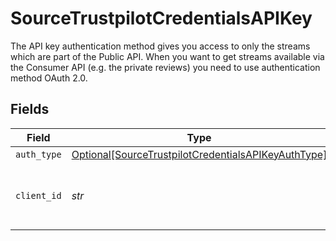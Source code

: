 # SourceTrustpilotCredentialsAPIKey

The API key authentication method gives you access to only the streams which are part of the Public API. When you want to get streams available via the Consumer API (e.g. the private reviews) you need to use authentication method OAuth 2.0.


## Fields

| Field                                                                                                                   | Type                                                                                                                    | Required                                                                                                                | Description                                                                                                             |
| ----------------------------------------------------------------------------------------------------------------------- | ----------------------------------------------------------------------------------------------------------------------- | ----------------------------------------------------------------------------------------------------------------------- | ----------------------------------------------------------------------------------------------------------------------- |
| `auth_type`                                                                                                             | [Optional[SourceTrustpilotCredentialsAPIKeyAuthType]](../../models/shared/sourcetrustpilotcredentialsapikeyauthtype.md) | :heavy_minus_sign:                                                                                                      | N/A                                                                                                                     |
| `client_id`                                                                                                             | *str*                                                                                                                   | :heavy_check_mark:                                                                                                      | The API key of the Trustpilot API application.                                                                          |